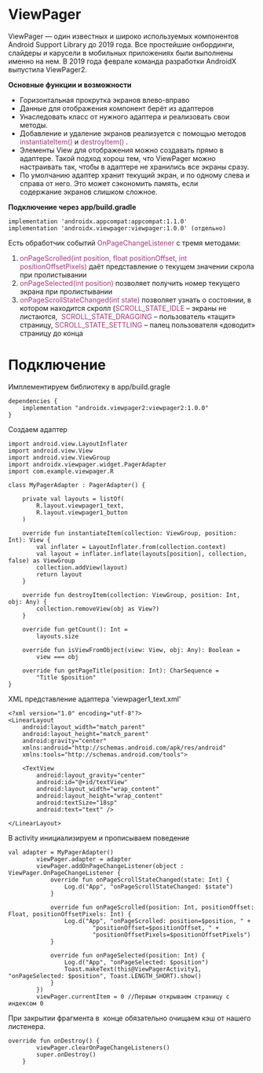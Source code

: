 <h1>ViewPager</h1>

<p>ViewPager — один известных и широко используемых компонентов Android Support Library до 2019 года. Все простейшие онбординги, слайдеры и карусели в мобильных приложениях были выполнены именно на нем. В 2019 года феврале команда разработки AndroidX выпустила ViewPager2.</p>

<p><strong>Основные функции и возможности</strong></p>

<ul>
	<li>Горизонтальная прокрутка экранов влево-вправо</li>
	<li>Данные для отображения компонент берёт из адаптеров</li>
	<li>Унаследовать класс от нужного адаптера и реализовать свои методы.</li>
	<li>Добавление и удаление экранов реализуется с помощью методов <span style="color: #a03881;">instantiateItem() </span>и <span style="color: #a03881;">destroyItem() </span>.</li>
	<li>Элементы View для отображения можно создавать прямо в адаптере. Такой подход хорош тем, что ViewPager можно<br>
	настраивать так, чтобы в адаптере не хранились все экраны сразу.</li>
	<li>По умолчанию адаптер хранит текущий экран, и по одному слева и справа от него. Это может сэкономить память, если<br>
	содержание экранов слишком сложное.</li>
</ul>

<p><strong>Подключение через app/build.gradle</strong></p>

<pre><code>implementation 'androidx.appcompat:appcompat:1.1.0'
implementation 'androidx.viewpager:viewpager:1.0.0' (отдельно)</code></pre>

<p>Есть обработчик событий <span style="color: #a03881;">OnPageChangeListener</span> с тремя методами:</p>

<ol>
	<li><span style="color: #a03881;">onPageScrolled(int position, float positionOffset, int positionOffsetPixels)</span> даёт представление о текущем значении скрола при пролистывании</li>
	<li><span style="color: #a03881;">onPageSelected(int position) </span>позволяет получить номер текущего экрана при пролистывании</li>
	<li><span style="color: #a03881;">onPageScrollStateChanged(int state) </span>позволяет узнать о состоянии, в котором находится скролл (<span style="color: #a03881;">SCROLL_STATE_IDLE</span> – экраны не листаются,  <span style="color: #a03881;">SCROLL_STATE_DRAGGING</span> – пользователь «тащит» страницу, <span style="color: #a03881;">SCROLL_STATE_SETTLING</span> – палец пользователя «доводит» страницу до конца</li>
</ol>

<ul>
</ul>


<h1>Подключение</h1>

<p>Имплементируем библиотеку в app/build.gragle</p>

<pre><code>dependencies {
    implementation "androidx.viewpager2:viewpager2:1.0.0"
}</code></pre>

<p>Создаем адаптер</p>

<pre><code>import android.view.LayoutInflater
import android.view.View
import android.view.ViewGroup
import androidx.viewpager.widget.PagerAdapter
import com.example.viewpager.R

class MyPagerAdapter : PagerAdapter() {

    private val layouts = listOf(
        R.layout.viewpager1_text,
        R.layout.viewpager1_button
    )

    override fun instantiateItem(collection: ViewGroup, position: Int): View {
        val inflater = LayoutInflater.from(collection.context)
        val layout = inflater.inflate(layouts[position], collection, false) as ViewGroup
        collection.addView(layout)
        return layout
    }

    override fun destroyItem(collection: ViewGroup, position: Int, obj: Any) {
        collection.removeView(obj as View?)
    }

    override fun getCount(): Int =
        layouts.size

    override fun isViewFromObject(view: View, obj: Any): Boolean =
        view === obj

    override fun getPageTitle(position: Int): CharSequence =
        "Title $position"
}</code></pre>

<p>XML представление адаптера 'viewpager1_text.xml'</p>

<pre><code>&lt;?xml version="1.0" encoding="utf-8"?&gt;
&lt;LinearLayout
    android:layout_width="match_parent"
    android:layout_height="match_parent"
    android:gravity="center"
    xmlns:android="http://schemas.android.com/apk/res/android"
    xmlns:tools="http://schemas.android.com/tools"&gt;

    &lt;TextView
        android:layout_gravity="center"
        android:id="@+id/textView"
        android:layout_width="wrap_content"
        android:layout_height="wrap_content"
        android:textSize="18sp"
        android:text="text" /&gt;

&lt;/LinearLayout&gt;</code></pre>

<p>В activity инициализируем и прописываем поведение</p>

<pre><code>val adapter = MyPagerAdapter()
        viewPager.adapter = adapter
        viewPager.addOnPageChangeListener(object : ViewPager.OnPageChangeListener {
            override fun onPageScrollStateChanged(state: Int) {
                Log.d("App", "onPageScrollStateChanged: $state")
            }

            override fun onPageScrolled(position: Int, positionOffset: Float, positionOffsetPixels: Int) {
                Log.d("App", "onPageScrolled: position=$position, " +
                        "positionOffset=$positionOffset, " +
                        "positionOffsetPixels=$positionOffsetPixels")
            }

            override fun onPageSelected(position: Int) {
                Log.d("App", "onPageSelected: $position")
                Toast.makeText(this@ViewPagerActivity1, "onPageSelected: $position", Toast.LENGTH_SHORT).show()
            }
        })
        viewPager.currentItem = 0 //Первым открываем страницу с индексом 0</code></pre>

<p>При закрытии фрагмента в  конце обязательно очищаем кэш от нашего листенера.</p>

<pre><code>override fun onDestroy() {
        viewPager.clearOnPageChangeListeners()
        super.onDestroy()
    }</code></pre>